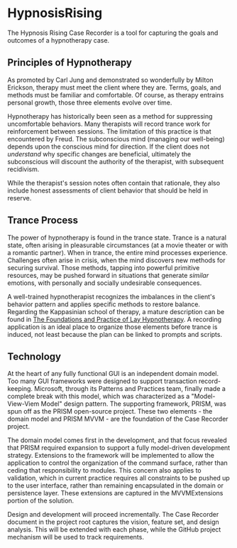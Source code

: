 # HypnosisRising

The Hypnosis Rising Case Recorder is a tool for capturing the goals and outcomes of a hypnotherapy case.

<h2>Principles of Hypnotherapy</h2>

As promoted by Carl Jung and demonstrated so wonderfully by Milton Erickson, therapy must meet the client where they are. Terms, goals, and methods must be familiar and comfortable. Of course, as therapy entrains personal growth, those three elements evolve over time.

Hypnotherapy has historically been seen as a method for suppressing uncomfortable behaviors. Many therapists will record trance work for reinforcement between sessions. The limitation of this practice is that encountered by Freud. The subconscious mind (managing our well-being) depends upon the conscious mind for direction. If the client does not <em>understand</em> why specific changes are beneficial, ultimately the subconscious will discount the authority of the therapist, with subsequent recidivism.

While the therapist's session notes often contain that rationale, they also include honest assessments of client behavior that should be held in reserve.

<h2>Trance Process</h2>

The power of hypnotherapy is found in the trance state. Trance is a natural state, often arising in pleasurable circumstances (at a movie theater or with a romantic partner). When in trance, the entire mind processes experience. Challenges often arise in crisis, when the mind discovers new methods for securing survival. Those methods, tapping into powerful primitive resources, may be pushed forward in situations that generate <em>similar</em> emotions, with personally and socially undesirable consequences.

A well-trained hypnotherapist recognizes the imbalances in the client's behavior pattern and applies specific methods to restore balance. Regarding the Kappasinian school of therapy, a mature description can be found in <a href="https://hypnosisrising.com/2020/06/04/foundations-and-practice/">The Foundations and Practice of Lay Hypnotherapy</a>. A recording application is an ideal place to organize those elements before trance is induced, not least because the plan can be linked to prompts and scripts.

<h2>Technology</h2>

At the heart of any fully functional GUI is an independent domain model. Too many GUI frameworks were designed to support transaction record-keeping. Microsoft, through its Patterns and Practices team, finally made a complete break with this model, which was characterized as a "Model-View-Viem Model" design pattern. The supporting framework, PRISM, was spun off as the PRISM open-source project. These two elements - the domain model and PRISM MVVM - are the foundation of the Case Recorder project.

The domain model comes first in the development, and that focus revealed that PRISM required expansion to support a fully model-driven development strategy. Extensions to the framework will be implemented to allow the application to control the organization of the command surface, rather than ceding that responsibility to modules. This concern also applies to validation, which in current practice requires all constraints to be pushed up to the user interface, rather than remaining encapsulated in the domain or persistence layer. These extensions are captured in the MVVMExtensions portion of the solution.

Design and development will proceed incrementally. The Case Recorder document in the project root captures the vision, feature set, and design analysis. This will be extended with each phase, while the GitHub project mechanism will be used to track requirements.
